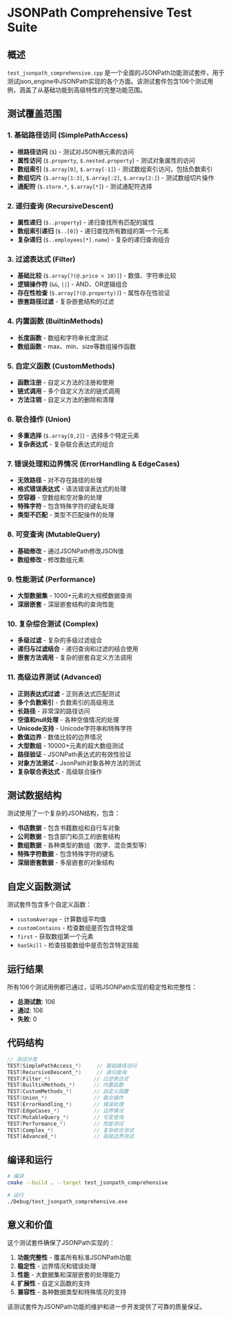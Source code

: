 # JSONPath Comprehensive Test Suite

## 概述

`test_jsonpath_comprehensive.cpp` 是一个全面的JSONPath功能测试套件，用于测试json_engine中JSONPath实现的各个方面。该测试套件包含106个测试用例，涵盖了从基础功能到高级特性的完整功能范围。

## 测试覆盖范围

### 1. 基础路径访问 (SimplePathAccess)
- **根路径访问** (`$`) - 测试对JSON根元素的访问
- **属性访问** (`$.property`, `$.nested.property`) - 测试对象属性的访问
- **数组索引** (`$.array[0]`, `$.array[-1]`) - 测试数组索引访问，包括负数索引
- **数组切片** (`$.array[1:3]`, `$.array[:2]`, `$.array[2:]`) - 测试数组切片操作
- **通配符** (`$.store.*`, `$.array[*]`) - 测试通配符选择

### 2. 递归查询 (RecursiveDescent)
- **属性递归** (`$..property`) - 递归查找所有匹配的属性
- **数组索引递归** (`$..[0]`) - 递归查找所有数组的第一个元素
- **复杂递归** (`$..employees[*].name`) - 复杂的递归查询组合

### 3. 过滤表达式 (Filter)
- **基础比较** (`$.array[?(@.price < 10)]`) - 数值、字符串比较
- **逻辑操作符** (`&&`, `||`) - AND、OR逻辑组合
- **存在性检查** (`$.array[?(@.property)]`) - 属性存在性验证
- **嵌套路径过滤** - 复杂嵌套结构的过滤

### 4. 内置函数 (BuiltinMethods)
- **长度函数** - 数组和字符串长度测试
- **数组函数** - max、min、size等数组操作函数

### 5. 自定义函数 (CustomMethods)
- **函数注册** - 自定义方法的注册和使用
- **链式调用** - 多个自定义方法的链式调用
- **方法注销** - 自定义方法的删除和清理

### 6. 联合操作 (Union)
- **多重选择** (`$.array[0,2]`) - 选择多个特定元素
- **复杂表达式** - 复杂联合表达式的组合

### 7. 错误处理和边界情况 (ErrorHandling & EdgeCases)
- **无效路径** - 对不存在路径的处理
- **格式错误表达式** - 语法错误表达式的处理
- **空容器** - 空数组和空对象的处理
- **特殊字符** - 包含特殊字符的键名处理
- **类型不匹配** - 类型不匹配操作的处理

### 8. 可变查询 (MutableQuery)
- **基础修改** - 通过JSONPath修改JSON值
- **数组修改** - 修改数组元素

### 9. 性能测试 (Performance)
- **大型数据集** - 1000+元素的大规模数据查询
- **深层嵌套** - 深层嵌套结构的查询性能

### 10. 复杂综合测试 (Complex)
- **多级过滤** - 复杂的多级过滤组合
- **递归与过滤结合** - 递归查询和过滤的结合使用
- **嵌套方法调用** - 复杂的嵌套自定义方法调用

### 11. 高级边界测试 (Advanced)
- **正则表达式过滤** - 正则表达式匹配测试
- **多个负数索引** - 负数索引的高级用法
- **长路径** - 非常深的路径访问
- **空值和null处理** - 各种空值情况的处理
- **Unicode支持** - Unicode字符串和特殊字符
- **数值边界** - 数值比较的边界情况
- **大型数组** - 10000+元素的超大数组测试
- **路径验证** - JSONPath表达式的有效性验证
- **对象方法测试** - JsonPath对象各种方法的测试
- **复杂联合表达式** - 高级联合操作

## 测试数据结构

测试使用了一个复杂的JSON结构，包含：
- **书店数据** - 包含书籍数组和自行车对象
- **公司数据** - 包含部门和员工的嵌套结构
- **数组数据** - 各种类型的数组（数字、混合类型等）
- **特殊字符数据** - 包含特殊字符的键名
- **深层嵌套数据** - 多层嵌套的对象结构

## 自定义函数测试

测试套件包含多个自定义函数：
- `customAverage` - 计算数组平均值
- `customContains` - 检查数组是否包含特定值
- `first` - 获取数组第一个元素
- `hasSkill` - 检查技能数组中是否包含特定技能

## 运行结果

所有106个测试用例都已通过，证明JSONPath实现的稳定性和完整性：
- **总测试数**: 106
- **通过**: 106
- **失败**: 0

## 代码结构

```cpp
// 测试分类
TEST(SimplePathAccess_*)     // 基础路径访问
TEST(RecursiveDescent_*)     // 递归查询
TEST(Filter_*)              // 过滤表达式
TEST(BuiltinMethods_*)      // 内置函数
TEST(CustomMethods_*)       // 自定义函数
TEST(Union_*)               // 联合操作
TEST(ErrorHandling_*)       // 错误处理
TEST(EdgeCases_*)           // 边界情况
TEST(MutableQuery_*)        // 可变查询
TEST(Performance_*)         // 性能测试
TEST(Complex_*)             // 复杂综合测试
TEST(Advanced_*)            // 高级边界测试
```

## 编译和运行

```bash
# 编译
cmake --build . --target test_jsonpath_comprehensive

# 运行
./Debug/test_jsonpath_comprehensive.exe
```

## 意义和价值

这个测试套件确保了JSONPath实现的：
1. **功能完整性** - 覆盖所有标准JSONPath功能
2. **稳定性** - 边界情况和错误处理
3. **性能** - 大数据集和深层嵌套的处理能力
4. **扩展性** - 自定义函数的支持
5. **兼容性** - 各种数据类型和特殊情况的支持

该测试套件为JSONPath功能的维护和进一步开发提供了可靠的质量保证。
